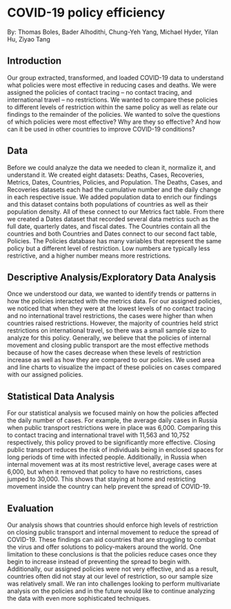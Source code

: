 # COVID-19 policy efficiency 

By: Thomas Boles, Bader Alhodithi, Chung-Yeh Yang, Michael Hyder, Yilan Hu, Ziyao Tang

## Introduction
Our group extracted, transformed, and loaded COVID-19 data to understand what policies were most effective in reducing cases and deaths. We were assigned the policies of contact tracing – no contact tracing, and international travel – no restrictions. We wanted to compare these policies to different levels of restriction within the same policy as well as relate our findings to the remainder of the policies. We wanted to solve the questions of which policies were most effective? Why are they so effective? And how can it be used in other countries to improve COVID-19 conditions?
                      
## Data
Before we could analyze the data we needed to clean it, normalize it, and understand it. We created eight datasets: Deaths, Cases, Recoveries, Metrics, Dates, Countries, Policies, and Population. The Deaths, Cases, and Recoveries datasets each had the cumulative number and the daily change in each respective issue. We added population data to enrich our findings and this dataset contains both populations of countries as well as their population density. All of these connect to our Metrics fact table. From there we created a Dates dataset that recorded several data metrics such as the full date, quarterly dates, and fiscal dates. The Countries contain all the countries and both Countries and Dates connect to our second fact table, Policies. The Policies database has many variables that represent the same policy but a different level of restriction. Low numbers are typically less restrictive, and a higher number means more restrictions. 

## Descriptive Analysis/Exploratory Data Analysis
Once we understood our data, we wanted to identify trends or patterns in how the policies interacted with the metrics data. For our assigned policies, we noticed that when they were at the lowest levels of no contact tracing and no international travel restrictions, the cases were higher than when countries raised restrictions. However, the majority of countries held strict restrictions on international travel, so there was a small sample size to analyze for this policy. Generally, we believe that the policies of internal movement and closing public transport are the most effective methods because of how the cases decrease when these levels of restriction increase as well as how they are compared to our policies. We used area and line charts to visualize the impact of these policies on cases compared with our assigned policies. 

## Statistical Data Analysis
For our statistical analysis we focused mainly on how the policies affected the daily number of cases. For example, the average daily cases in Russia when public transport restrictions were in place was 6,000. Comparing this to contact tracing and international travel with 11,563 and 10,752 respectively, this policy proved to be significantly more effective. Closing public transport reduces the risk of individuals being in enclosed spaces for long periods of time with infected people. Additionally, in Russia when internal movement was at its most restrictive level, average cases were at 6,000, but when it removed that policy to have no restrictions, cases jumped to 30,000. This shows that staying at home and restricting movement inside the country can help prevent the spread of COVID-19. 

## Evaluation
Our analysis shows that countries should enforce high levels of restriction on closing public transport and internal movement to reduce the spread of COVID-19. These findings can aid countries that are struggling to combat the virus and offer solutions to policy-makers around the world. One limitation to these conclusions is that the policies reduce cases once they begin to increase instead of preventing the spread to begin with. Additionally, our assigned policies were not very effective, and as a result, countries often did not stay at our level of restriction, so our sample size was relatively small. We ran into challenges looking to perform multivariate analysis on the policies and in the future would like to continue analyzing the data with even more sophisticated techniques. 
